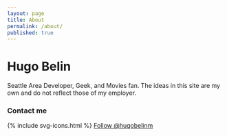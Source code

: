```yaml
---
layout: page
title: About
permalink: /about/
published: true
---
```


<div class="jumbotron">
  <h1>Hugo Belin</h1>
  <p>Seattle Area Developer, Geek, and Movies fan. The ideas in this site are my own and do not reflect those of my employer.</p>
</div>

### Contact me

<div class="wrapper-footer">
  <div class="container">
    <footer class="footer">
      {% include svg-icons.html %}
      <a href="https://twitter.com/hugobelinm" class="twitter-follow-button" data-show-count="false">Follow @hugobelinm</a><script async src="//platform.twitter.com/widgets.js" charset="utf-8"></script>
    </footer>
  </div>
</div>
